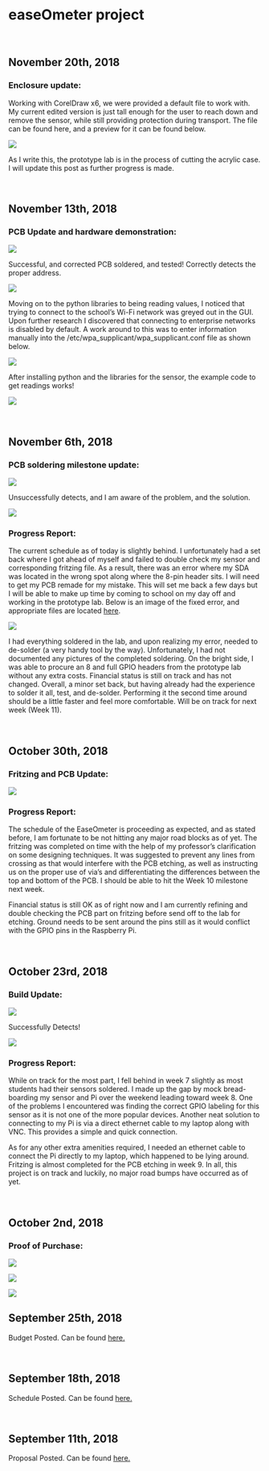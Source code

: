 easeOmeter project
==================

 

November 20th, 2018
-------------------

### Enclosure update:

Working with CorelDraw x6, we were provided a default file to work with. My
current edited version is just tall enough for the user to reach down and remove
the sensor, while still providing protection during transport. The file can be
found here, and a preview for it can be found below.

![](https://i.imgur.com/vujfWZx.png)

As I write this, the prototype lab is in the process of cutting the acrylic
case. I will update this post as further progress is made.

 

November 13th, 2018
-------------------

### PCB Update and hardware demonstration:

![](https://i.imgur.com/ebCmzvj.jpg)

Successful, and corrected PCB soldered, and tested! Correctly detects the proper
address.

![](https://i.imgur.com/areagqn.png)

Moving on to the python libraries to being reading values, I noticed that trying
to connect to the school’s Wi-Fi network was greyed out in the GUI. Upon further
research I discovered that connecting to enterprise networks is disabled by
default. A work around to this was to enter information manually into the
/etc/wpa_supplicant/wpa_supplicant.conf file as shown below.

![](https://i.imgur.com/tvKcRtr.png)

After installing python and the libraries for the sensor, the example code to
get readings works!

![](https://i.imgur.com/p7cy2ry.png)

 

November 6th, 2018
------------------

### PCB soldering milestone update:

![](https://i.imgur.com/Ek2YiUi.jpg)

Unsuccessfully detects, and I am aware of the problem, and the solution.

![](https://i.imgur.com/yxMU3zz.png)

### Progress Report:

The current schedule as of today is slightly behind. I unfortunately had a set
back where I got ahead of myself and failed to double check my sensor and
corresponding fritzing file. As a result, there was an error where my SDA was
located in the wrong spot along where the 8-pin header sits. I will need to get
my PCB remade for my mistake. This will set me back a few days but I will be
able to make up time by coming to school on my day off and working in the
prototype lab. Below is an image of the fixed error, and appropriate files are
located
[here](https://github.com/rfmaynard/Accel-MagnetoMeter/tree/master/pcb%20files).

![](https://i.imgur.com/acJG0JM.jpg)

I had everything soldered in the lab, and upon realizing my error, needed to
de-solder (a very handy tool by the way). Unfortunately, I had not documented
any pictures of the completed soldering. On the bright side, I was able to
procure an 8 and full GPIO headers from the prototype lab without any extra
costs. Financial status is still on track and has not changed. Overall, a minor
set back, but having already had the experience to solder it all, test, and
de-solder. Performing it the second time around should be a little faster and
feel more comfortable. Will be on track for next week (Week 11).

 

October 30th, 2018
------------------

### Fritzing and PCB Update:

![](https://i.imgur.com/gYxyjnZ.jpg)

### Progress Report:

The schedule of the EaseOmeter is proceeding as expected, and as stated before,
I am fortunate to be not hitting any major road blocks as of yet. The fritzing
was completed on time with the help of my professor’s clarification on some
designing techniques. It was suggested to prevent any lines from crossing as
that would interfere with the PCB etching, as well as instructing us on the
proper use of via’s and differentiating the differences between the top and
bottom of the PCB. I should be able to hit the Week 10 milestone next week.

Financial status is still OK as of right now and I am currently refining and
double checking the PCB part on fritzing before send off to the lab for etching.
Ground needs to be sent around the pins still as it would conflict with the GPIO
pins in the Raspberry Pi.

 

October 23rd, 2018
------------------

### Build Update:

![](https://i.imgur.com/Uye91vq.png)

Successfully Detects!

![](https://i.imgur.com/ADmRp7r.png)

### Progress Report:

While on track for the most part, I fell behind in week 7 slightly as most
students had their sensors soldered. I made up the gap by mock bread-boarding my
sensor and Pi over the weekend leading toward week 8. One of the problems I
encountered was finding the correct GPIO labeling for this sensor as it is not
one of the more popular devices. Another neat solution to connecting to my Pi is
via a direct ethernet cable to my laptop along with VNC. This provides a simple
and quick connection.

As for any other extra amenities required, I needed an ethernet cable to connect
the Pi directly to my laptop, which happened to be lying around. Fritzing is
almost completed for the PCB etching in week 9. In all, this project is on track
and luckily, no major road bumps have occurred as of yet.

 

October 2nd, 2018
-----------------

### Proof of Purchase:

![](https://i.imgur.com/mXrPxaY.png)

![](https://i.imgur.com/jeV3cju.png)

![](https://i.imgur.com/x5FFRfP.png)

September 25th, 2018
--------------------

Budget Posted. Can be found
[here.](https://github.com/rfmaynard/Accel-MagnetoMeter/blob/master/documentation/EaseOMeter_Budget.pdf)

 

September 18th, 2018
--------------------

Schedule Posted. Can be found
[here.](https://github.com/rfmaynard/Accel-MagnetoMeter/blob/master/documentation/EaseOMeter_Schedule.PNG)

 

September 11th, 2018
--------------------

Proposal Posted. Can be found
[here.](https://github.com/rfmaynard/Accel-MagnetoMeter/blob/master/documentation/RyanMaynard_EaseOMeter_Proposal.pdf)
